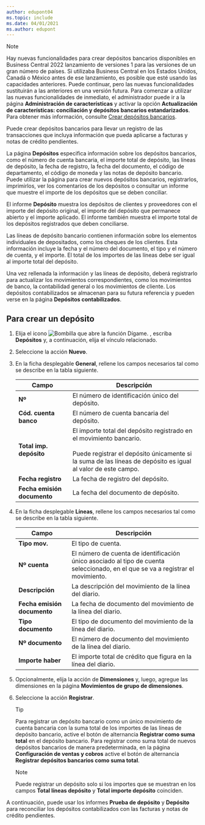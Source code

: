 ```yaml
---
author: edupont04
ms.topic: include
ms.date: 04/01/2021
ms.author: edupont
---
```

> [!NOTE]
> Hay nuevas funcionalidades para crear depósitos bancarios disponibles en Business Central 2022 lanzamiento de versiones 1 para las versiones de un gran número de países. Si utilizaba Business Central en los Estados Unidos, Canadá o México antes de ese lanzamiento, es posible que esté usando las capacidades anteriores. Puede continuar, pero las nuevas funcionalidades sustituirán a las anteriores en una versión futura. Para comenzar a utilizar las nuevas funcionalidades de inmediato, el administrador puede ir a la página **Administración de características** y activar la opción **Actualización de características: conciliación y depósitos bancarios estandarizados**. Para obtener más información, consulte [Crear depósitos bancarios](../../../bank-create-bank-deposits.md).


Puede crear depósitos bancarios para llevar un registro de las transacciones que incluya información que pueda aplicarse a facturas y notas de crédito pendientes.  

La página **Depósitos** especifica información sobre los depósitos bancarios, como el número de cuenta bancaria, el importe total de depósito, las líneas de depósito, la fecha de registro, la fecha del documento, el código de departamento, el código de moneda y las notas de depósito bancario. Puede utilizar la página para crear nuevos depósitos bancarios, registrarlos, imprimirlos, ver los comentarios de los depósitos o consultar un informe que muestre el importe de los depósitos que se deben conciliar.

El informe **Depósito** muestra los depósitos de clientes y proveedores con el importe del depósito original, el importe del depósito que permanece abierto y el importe aplicado. El informe también muestra el importe total de los depósitos registrados que deben conciliarse.

Las líneas de depósito bancario contienen información sobre los elementos individuales de depositados, como los cheques de los clientes. Esta información incluye la fecha y el número del documento, el tipo y el número de cuenta, y el importe. El total de los importes de las líneas debe ser igual al importe total del depósito.

Una vez rellenada la información y las líneas de depósito, deberá registrarlo para actualizar los movimientos correspondientes, como los movimientos de banco, la contabilidad general o los movimientos de cliente. Los depósitos contabilizados se almacenan para su futura referencia y pueden verse en la página **Depósitos contabilizados**.

## <a name="to-create-a-deposit"></a>Para crear un depósito
1.  Elija el icono ![Bombilla que abre la función Dígame.](../../../media/ui-search/search_small.png "Dígame qué desea hacer") , escriba **Depósitos** y, a continuación, elija el vínculo relacionado.  
2.  Seleccione la acción **Nuevo**.  
3.  En la ficha desplegable **General**, rellene los campos necesarios tal como se describe en la tabla siguiente.  

    |Campo|Descripción|  
    |---------------------------------|---------------------------------------|  
    |**Nº**|El número de identificación único del depósito.|  
    |**Cód. cuenta banco**|El número de cuenta bancaria del depósito.|  
    |**Total imp. depósito**|El importe total del depósito registrado en el movimiento bancario.<br /><br /> Puede registrar el depósito únicamente si la suma de las líneas de depósito es igual al valor de este campo.|  
    |**Fecha registro**|La fecha de registro del depósito.|  
    |**Fecha emisión documento**|La fecha del documento de depósito.|  
4.  En la ficha desplegable **Líneas**, rellene los campos necesarios tal como se describe en la tabla siguiente.  

    |Campo|Descripción|  
    |---------------------------------|---------------------------------------|  
    |**Tipo mov.**|El tipo de cuenta.|  
    |**Nº cuenta**|El número de cuenta de identificación único asociado al tipo de cuenta seleccionado, en el que se va a registrar el movimiento.|  
    |**Descripción**|La descripción del movimiento de la línea del diario.|  
    |**Fecha emisión documento**|La fecha de documento del movimiento de la línea del diario.|  
    |**Tipo documento**|El tipo de documento del movimiento de la línea del diario.|  
    |**Nº documento**|El número de documento del movimiento de la línea del diario.|  
    |**Importe haber**|El importe total de crédito que figura en la línea del diario.|  

5. Opcionalmente, elija la acción de **Dimensiones** y, luego, agregue las dimensiones en la página **Movimientos de grupo de dimensiones**.  
6. Seleccione la acción **Registrar**.  

    > [!TIP]
    > Para registrar un depósito bancario como un único movimiento de cuenta bancaria con la suma total de los importes de las líneas de depósito bancario, active el botón de alternancia **Registrar como suma total** en el depósito bancario. Para registrar como suma total de nuevos depósitos bancarios de manera predeterminada, en la página **Configuración de ventas y cobros** active el botón de alternancia **Registrar depósitos bancarios como suma total**.

    > [!NOTE]  
    > Puede registrar un depósito solo si los importes que se muestran en los campos **Total líneas depósito** y **Total importe depósito** coinciden.  

A continuación, puede usar los informes **Prueba de depósito** y **Depósito** para reconciliar los depósitos contabilizados con las facturas y notas de crédito pendientes.  

